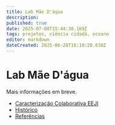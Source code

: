 ```yaml
---
title: Lab Mãe D'água
description: 
published: true
date: 2025-07-08T15:44:30.169Z
tags: projetos, ciência cidadã, oceano
editor: markdown
dateCreated: 2025-06-28T16:10:28.630Z
---
```


# Lab Mãe D'água

Mais informações em breve.

- [Caracterização Colaborativa EEJI](/projetos/maedagua/eeji)
- [Histórico](/projetos/maedagua/historico)
- [Referências](/projetos/maedagua/referencias)